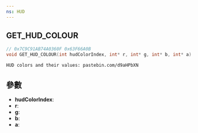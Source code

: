 ```yaml
---
ns: HUD
---
```

## GET_HUD_COLOUR

```c
// 0x7C9C91AB74A0360F 0x63F66A0B
void GET_HUD_COLOUR(int hudColorIndex, int* r, int* g, int* b, int* a);
```

```
HUD colors and their values: pastebin.com/d9aHPbXN  
```

## 參數
* **hudColorIndex**: 
* **r**: 
* **g**: 
* **b**: 
* **a**: 


